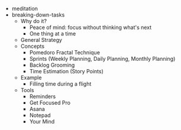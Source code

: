 - meditation
- breaking-down-tasks
  - Why do it?
    - Peace of mind: focus without thinking what's next
    - One thing at a time
  - General Strategy
  - Concepts
    - Pomedoro Fractal Technique
    - Sprints (Weekly Planning, Daily Planning, Monthly Planning)
    - Backlog Grooming
    - Time Estimation (Story Points)
  - Example
    - Filling time during a flight
  - Tools
    - Reminders
    - Get Focused Pro
    - Asana
    - Notepad
    - Your Mind